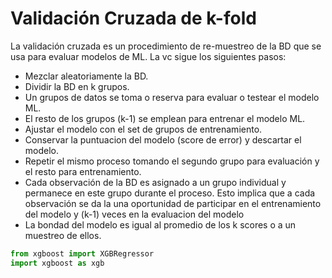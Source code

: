 # Validación Cruzada de k-fold
La validación cruzada es un procedimiento de re-muestreo de la BD que se usa para evaluar modelos de ML. La vc sigue los siguientes pasos:
- Mezclar aleatoriamente la BD.
- Dividir la BD en k grupos.
- Un grupos de datos se toma o reserva para evaluar o testear el modelo ML.
- El resto de los grupos (k-1) se emplean para entrenar el modelo ML.
- Ajustar el modelo con el set de grupos de entrenamiento.
- Conservar la puntuacion del modelo (score de error) y descartar el modelo.
- Repetir el mismo proceso tomando el segundo grupo para evaluación y el resto para entrenamiento.
- Cada observación de la BD es asignado a un grupo individual y permanece en este grupo durante el proceso. Esto implica que a cada 
observación se da la una oportunidad de participar en el entrenamiento del modelo y (k-1) veces en la evaluacion del modelo
- La bondad del modelo es igual al promedio de los k scores o a un muestreo de ellos.

```python
from xgboost import XGBRegressor
import xgboost as xgb
```


